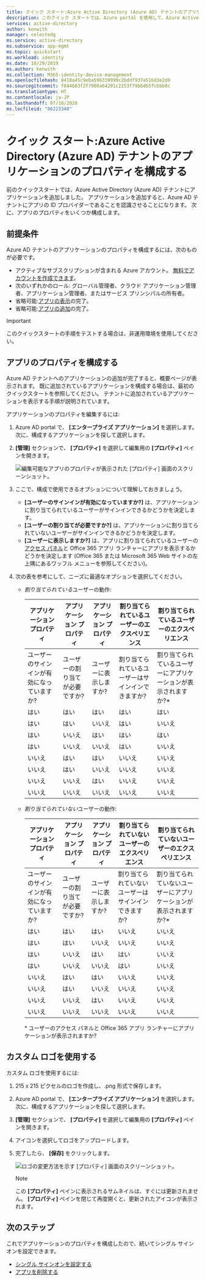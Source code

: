```yaml
---
title: クイック スタート:Azure Active Directory (Azure AD) テナントのアプリケーションのプロパティを構成する
description: このクイック スタートでは、Azure portal を使用して、Azure Active Directory (Azure AD) テナントに登録されているアプリケーションを構成します。
services: active-directory
author: kenwith
manager: celestedg
ms.service: active-directory
ms.subservice: app-mgmt
ms.topic: quickstart
ms.workload: identity
ms.date: 10/29/2019
ms.author: kenwith
ms.collection: M365-identity-device-management
ms.openlocfilehash: 8418a45c9eba596339999c2bddf937a516d3e2d9
ms.sourcegitcommit: f844603f2f7900a64291c2253f79b6d65fcbbb0c
ms.translationtype: HT
ms.contentlocale: ja-JP
ms.lasthandoff: 07/10/2020
ms.locfileid: "86223348"
---
```

# <a name="quickstart-configure-properties-for-an-application-in-your-azure-active-directory-azure-ad-tenant"></a>クイック スタート:Azure Active Directory (Azure AD) テナントのアプリケーションのプロパティを構成する

前のクイックスタートでは、Azure Active Directory (Azure AD) テナントにアプリケーションを追加しました。 アプリケーションを追加すると、Azure AD テナントにアプリの ID プロバイダーであることを認識させることになります。 次に、アプリのプロパティをいくつか構成します。
 
## <a name="prerequisites"></a>前提条件

Azure AD テナントのアプリケーションのプロパティを構成するには、次のものが必要です。

- アクティブなサブスクリプションが含まれる Azure アカウント。 [無料でアカウントを作成できます](https://azure.microsoft.com/free/?WT.mc_id=A261C142F)。
- 次のいずれかのロール: グローバル管理者、クラウド アプリケーション管理者、アプリケーション管理者、またはサービス プリンシパルの所有者。
- 省略可能:[アプリの表示](view-applications-portal.md)の完了。
- 省略可能:[アプリの追加](add-application-portal.md)の完了。

>[!IMPORTANT]
>このクイックスタートの手順をテストする場合は、非運用環境を使用してください。

## <a name="configure-app-properties"></a>アプリのプロパティを構成する

Azure AD テナントへのアプリケーションの追加が完了すると、概要ページが表示されます。 既に追加されているアプリケーションを構成する場合は、最初のクイックスタートを参照してください。 テナントに追加されているアプリケーションを表示する手順が説明されています。 

アプリケーションのプロパティを編集するには:

1. Azure AD portal で、 **[エンタープライズ アプリケーション]** を選択します。 次に、構成するアプリケーションを探して選択します。
1. **[管理]** セクションで、 **[プロパティ]** を選択して編集用の **[プロパティ]** ペインを開きます。

    ![編集可能なアプリのプロパティが表示された [プロパティ] 画面のスクリーンショット。](media/add-application-portal/edit-properties.png)

1. ここで、構成で使用できるオプションについて理解しておきましょう。
    - **[ユーザーのサインインが有効になっていますか?]** は、アプリケーションに割り当てられているユーザーがサインインできるかどうかを決定します。
    - **[ユーザーの割り当てが必要ですか?]** は、アプリケーションに割り当てられていないユーザーがサインインできるかどうかを決定します。
    - **[ユーザーに表示しますか?]** は、アプリに割り当てられているユーザーの[アクセス パネル](https://myapps.microsoft.com)と Office 365 アプリ ランチャーにアプリを表示するかどうかを決定します (Office 365 または Microsoft 365 Web サイトの左上隅にあるワッフル メニューを参照してください)。
1. 次の表を参考にして、ニーズに最適なオプションを選択してください。

   - *割り当てられている*ユーザーの動作:

       | アプリケーション プロパティ | アプリケーション プロパティ | アプリケーション プロパティ | 割り当てられているユーザーのエクスペリエンス | 割り当てられているユーザーのエクスペリエンス |
       |---|---|---|---|---|
       | ユーザーのサインインが有効になっていますか? | ユーザーの割り当てが必要ですか? | ユーザーに表示しますか? | 割り当てられているユーザーはサインインできますか? | 割り当てられているユーザーにアプリケーションが表示されますか?* |
       | はい | はい | はい | はい | はい  |
       | はい | はい | いいえ  | はい | いいえ   |
       | はい | いいえ  | はい | はい | はい  |
       | はい | いいえ  | いいえ  | はい | いいえ   |
       | いいえ  | はい | はい | いいえ  | いいえ   |
       | いいえ  | はい | いいえ  | いいえ  | いいえ   |
       | いいえ  | いいえ  | はい | いいえ  | いいえ   |
       | いいえ  | いいえ  | いいえ  | いいえ  | いいえ   |

   - *割り当てられていない*ユーザーの動作:

       | アプリケーション プロパティ | アプリケーション プロパティ | アプリケーション プロパティ | 割り当てられていないユーザーのエクスペリエンス | 割り当てられていないユーザーのエクスペリエンス |
       |---|---|---|---|---|
       | ユーザーのサインインが有効になっていますか? | ユーザーの割り当てが必要ですか? | ユーザーに表示しますか? | 割り当てられていないユーザーはサインインできますか? | 割り当てられていないユーザーにアプリケーションが表示されますか?* |
       | はい | はい | はい | いいえ  | いいえ   |
       | はい | はい | いいえ  | いいえ  | いいえ   |
       | はい | いいえ  | はい | はい | いいえ   |
       | はい | いいえ  | いいえ  | はい | いいえ   |
       | いいえ  | はい | はい | いいえ  | いいえ   |
       | いいえ  | はい | いいえ  | いいえ  | いいえ   |
       | いいえ  | いいえ  | はい | いいえ  | いいえ   |
       | いいえ  | いいえ  | いいえ  | いいえ  | いいえ   |

     \* ユーザーのアクセス パネルと Office 365 アプリ ランチャーにアプリケーションが表示されますか?

## <a name="use-a-custom-logo"></a>カスタム ロゴを使用する

カスタム ロゴを使用するには:

1. 215 x 215 ピクセルのロゴを作成し、.png 形式で保存します。
1. Azure AD portal で、 **[エンタープライズ アプリケーション]** を選択します。 次に、構成するアプリケーションを探して選択します。
1. **[管理]** セクションで、 **[プロパティ]** を選択して編集用の **[プロパティ]** ペインを開きます。 
1. アイコンを選択してロゴをアップロードします。
1. 完了したら、 **[保存]** をクリックします。

    ![ロゴの変更方法を示す [プロパティ] 画面のスクリーンショット。](media/add-application-portal/change-logo.png)

   > [!NOTE]
   > この **[プロパティ]** ペインに表示されるサムネイルは、すぐには更新されません。 **[プロパティ]** ペインを閉じて再度開くと、更新されたアイコンが表示されます。

## <a name="next-steps"></a>次のステップ

これでアプリケーションのプロパティを構成したので、続いてシングル サインオンを設定できます。

- [シングル サインオンを設定する](add-application-portal-setup-sso.md)
- [アプリを削除する](delete-application-portal.md)